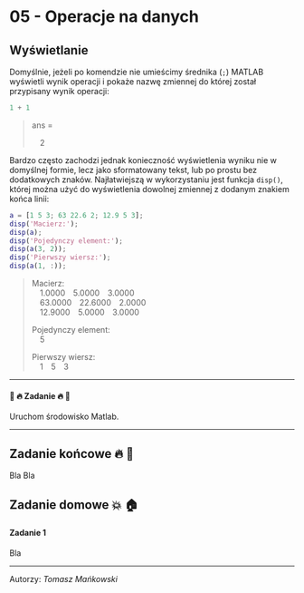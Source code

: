 # 05 - Operacje na danych

## Wyświetlanie

Domyślnie, jeżeli po komendzie nie umieścimy średnika (`;`) MATLAB wyświetli wynik operacji i pokaże nazwę zmiennej do której został przypisany wynik operacji:

```matlab
1 + 1
```

> ans =  
>  
> &emsp;2

Bardzo często zachodzi jednak konieczność wyświetlenia wyniku nie w domyślnej formie, lecz jako sformatowany tekst, lub po prostu bez dodatkowych znaków. Najłatwiejszą w wykorzystaniu jest funkcja `disp()`, której można użyć do wyświetlenia dowolnej zmiennej z dodanym znakiem końca linii:

```matlab
a = [1 5 3; 63 22.6 2; 12.9 5 3];
disp('Macierz:');
disp(a);
disp('Pojedynczy element:');
disp(a(3, 2));
disp('Pierwszy wiersz:');
disp(a(1, :));
```

> Macierz:  
> &emsp;1.0000&emsp;5.0000&emsp;3.0000  
> &emsp;63.0000&emsp;22.6000&emsp;2.0000  
> &emsp;12.9000&emsp;5.0000&emsp;3.0000  
>  
> Pojedynczy element:  
> &emsp;5  
>  
> Pierwszy wiersz:  
> &emsp;1&emsp;5&emsp;3

---

#### :hammer: :fire: Zadanie :fire: :hammer:

Uruchom środowisko Matlab.

---

## Zadanie końcowe :fire: :hammer:

Bla Bla

## Zadanie domowe :boom: :house:

#### Zadanie 1

Bla

---

Autorzy: *Tomasz Mańkowski*
